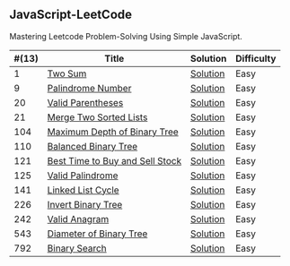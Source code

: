 JavaScript-LeetCode
---
Mastering Leetcode Problem-Solving Using Simple JavaScript.

| #(13) | Title | Solution | Difficulty  |
| ---| ----- | -------- | ---------- | 
| 1 | [Two Sum](https://leetcode.com/problems/two-sum) | [Solution](/pages/solutions/two-sum.mdx) | Easy |
| 9 | [Palindrome Number](https://leetcode.com/problems/palindrome-number) | [Solution](/pages/solutions/palindrome-number.mdx) | Easy |
| 20 | [Valid Parentheses](https://leetcode.com/problems/valid-parentheses) | [Solution](/pages/solutions/valid-parentheses.mdx) | Easy |
| 21 | [Merge Two Sorted Lists](https://leetcode.com/problems/merge-two-sorted-lists) | [Solution](/pages/solutions/merge-two-sorted-lists.mdx) | Easy |
| 104 | [Maximum Depth of Binary Tree](https://leetcode.com/problems/maximum-depth-of-binary-tree) | [Solution](/pages/solutions/maximum-depth-of-binary-tree.mdx) | Easy |
| 110 | [Balanced Binary Tree](https://leetcode.com/problems/balanced-binary-tree) | [Solution](/pages/solutions/balanced-binary-tree.mdx) | Easy |
| 121 | [Best Time to Buy and Sell Stock](https://leetcode.com/problems/best-time-to-buy-and-sell-stock) | [Solution](/pages/solutions/best-time-to-buy-and-sell-stock.mdx) | Easy |
| 125 | [Valid Palindrome](https://leetcode.com/problems/valid-palindrome) | [Solution](/pages/solutions/valid-palindrome.mdx) | Easy |
| 141 | [Linked List Cycle](https://leetcode.com/problems/linked-list-cycle) | [Solution](/pages/solutions/linked-list-cycle.mdx) | Easy |
| 226 | [Invert Binary Tree](https://leetcode.com/problems/invert-binary-tree) | [Solution](/pages/solutions/invert-binary-tree.mdx) | Easy |
| 242 | [Valid Anagram](https://leetcode.com/problems/valid-anagram) | [Solution](/pages/solutions/valid-anagram.mdx) | Easy |
| 543 | [Diameter of Binary Tree](https://leetcode.com/problems/diameter-of-binary-tree) | [Solution](/pages/solutions/diameter-of-binary-tree.mdx) | Easy |
| 792 | [Binary Search](https://leetcode.com/problems/binary-search) | [Solution](/pages/solutions/binary-search.mdx) | Easy |
